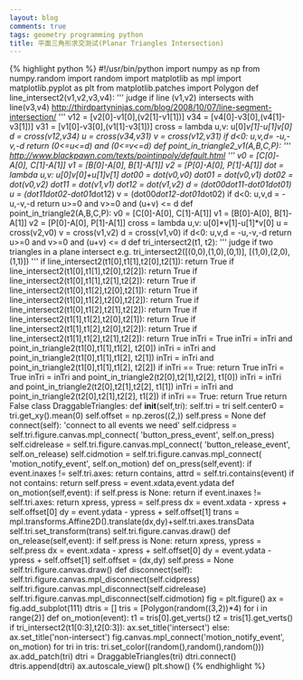 ```yaml
---
layout: blog
comments: true
tags: geometry programming python
title: 平面三角形求交测试(Planar Triangles Intersection)
---
```


{% highlight python %}
#!/usr/bin/python
import numpy as np
from numpy.random import random
import matplotlib as mpl
import matplotlib.pyplot as plt
from matplotlib.patches import Polygon
def line_intersect2(v1,v2,v3,v4):
    '''
    judge if line (v1,v2) intersects with line(v3,v4)
    http://thirdpartyninjas.com/blog/2008/10/07/line-segment-intersection/
    '''
    v12 = [v2[0]-v1[0],(v2[1]-v1[1])]
    v34 = [v4[0]-v3[0],(v4[1]-v3[1])]
    v31 = [v1[0]-v3[0],(v1[1]-v3[1])]
    cross = lambda u,v: u[0]*v[1]-u[1]*v[0]
    d = cross(v12,v34)
    u = cross(v34,v31)
    v = cross(v12,v31)
    if d<0:
        u,v,d= -u,-v,-d
    return (0<=u<=d) and (0<=v<=d)
def point_in_triangle2_v1(A,B,C,P):
    '''
    http://www.blackpawn.com/texts/pointinpoly/default.html
    '''
    v0 = [C[0]-A[0], C[1]-A[1]]
    v1 = [B[0]-A[0], B[1]-A[1]]
    v2 = [P[0]-A[0], P[1]-A[1]]
    dot = lambda u,v: u[0]*v[0]+u[1]*v[1]
    dot00 = dot(v0,v0)
    dot01 = dot(v0,v1)
    dot02 = dot(v0,v2)
    dot11 = dot(v1,v1)
    dot12 = dot(v1,v2)
    d = (dot00*dot11-dot01*dot01)
    u = (dot11*dot02-dot01*dot12)
    v = (dot00*dot12-dot01*dot02)
    if d<0:
        u,v,d = -u,-v,-d
    return u>=0 and v>=0 and (u+v) <= d
def point_in_triangle2(A,B,C,P):
    v0 = [C[0]-A[0], C[1]-A[1]]
    v1 = [B[0]-A[0], B[1]-A[1]]
    v2 = [P[0]-A[0], P[1]-A[1]]
    cross = lambda u,v: u[0]*v[1]-u[1]*v[0]
    u = cross(v2,v0)
    v = cross(v1,v2)
    d = cross(v1,v0)
    if d<0:
        u,v,d = -u,-v,-d
    return u>=0 and v>=0 and (u+v) <= d
def tri_intersect2(t1, t2):
    '''
    judge if two triangles in a plane intersect 
    e.g.
        tri_intersect2([(0,0),(1,0),(0,1)], [(1,0),(2,0),(1,1)])
    '''
    if line_intersect2(t1[0],t1[1],t2[0],t2[1]): return True
    if line_intersect2(t1[0],t1[1],t2[0],t2[2]): return True
    if line_intersect2(t1[0],t1[1],t2[1],t2[2]): return True
    if line_intersect2(t1[0],t1[2],t2[0],t2[1]): return True
    if line_intersect2(t1[0],t1[2],t2[0],t2[2]): return True
    if line_intersect2(t1[0],t1[2],t2[1],t2[2]): return True
    if line_intersect2(t1[1],t1[2],t2[0],t2[1]): return True
    if line_intersect2(t1[1],t1[2],t2[0],t2[2]): return True
    if line_intersect2(t1[1],t1[2],t2[1],t2[2]): return True
    inTri = True 
    inTri = inTri and point_in_triangle2(t1[0],t1[1],t1[2], t2[0])
    inTri = inTri and point_in_triangle2(t1[0],t1[1],t1[2], t2[1])
    inTri = inTri and point_in_triangle2(t1[0],t1[1],t1[2], t2[2])
    if inTri == True: return True
    inTri = True
    inTri = inTri and point_in_triangle2(t2[0],t2[1],t2[2], t1[0])
    inTri = inTri and point_in_triangle2(t2[0],t2[1],t2[2], t1[1])
    inTri = inTri and point_in_triangle2(t2[0],t2[1],t2[2], t1[2])
    if inTri == True: return True
    return False
class DraggableTriangles:
    def __init__(self,tri):
        self.tri = tri
        self.center0 = tri.get_xy().mean(0)
        self.offset = np.zeros((2,))
        self.press = None
    def connect(self):
        'connect to all events we need'
        self.cidpress = self.tri.figure.canvas.mpl_connect(
                'button_press_event', self.on_press)
        self.cidrelease = self.tri.figure.canvas.mpl_connect(
                'button_release_event', self.on_release)
        self.cidmotion = self.tri.figure.canvas.mpl_connect(
                'motion_notify_event', self.on_motion)
    def on_press(self,event):
        if event.inaxes != self.tri.axes: return
        contains, attrd = self.tri.contains(event)
        if not contains: return
        self.press = event.xdata,event.ydata
    def on_motion(self,event):
        if self.press is None: return
        if event.inaxes != self.tri.axes: return
        xpress, ypress = self.press
        dx = event.xdata - xpress + self.offset[0]
        dy = event.ydata - ypress + self.offset[1]
        trans = mpl.transforms.Affine2D().translate(dx,dy)+self.tri.axes.transData
        self.tri.set_transform(trans)
        self.tri.figure.canvas.draw()
    def on_release(self,event):
        if self.press is None: return
        xpress, ypress = self.press
        dx = event.xdata - xpress + self.offset[0]
        dy = event.ydata - ypress + self.offset[1]
        self.offset = (dx,dy)
        self.press = None
        self.tri.figure.canvas.draw()
    def disconnect(self):
        self.tri.figure.canvas.mpl_disconnect(self.cidpress)
        self.tri.figure.canvas.mpl_disconnect(self.cidrelease)
        self.tri.figure.canvas.mpl_disconnect(self.cidmotion)
fig = plt.figure()
ax = fig.add_subplot(111)
dtris = []
tris = [Polygon(random((3,2))*4) for i in range(2)]
def on_motion(event):
    t1 = tris[0].get_verts()
    t2 = tris[1].get_verts()
    if tri_intersect2(t1[0:3],t2[0:3]):
        ax.set_title('intersect')
    else:
        ax.set_title('non-intersect')
fig.canvas.mpl_connect('motion_notify_event', on_motion)
for tri in tris:
    tri.set_color((random(),random(),random()))
    ax.add_patch(tri)
    dtri = DraggableTriangles(tri)
    dtri.connect()
    dtris.append(dtri)
ax.autoscale_view()
plt.show()
{% endhighlight %}

